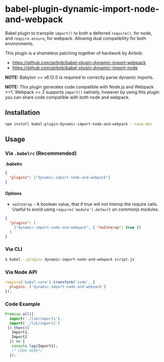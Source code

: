 # babel-plugin-dynamic-import-node-and-webpack

Babel plugin to transpile `import()` to both a deferred `require()`, for node, and `require.ensure`, for webpack. Allowing dual compatibility for both environments.

This plugin is a shameless patching together of hardwork by Airbnb:
- https://github.com/airbnb/babel-plugin-dynamic-import-webpack
- https://github.com/airbnb/babel-plugin-dynamic-import-node

**NOTE:** Babylon >= v6.12.0 is required to correctly parse dynamic imports.

**NOTE:** This plugin generates code compatible with Node.js and Webpack >=1. Webpack >= 2 supports `import()` natively, however by using this plugin you can share code compatible with both node and webpack.

## Installation

```sh
npm install babel-plugin-dynamic-import-node-and-webpack --save-dev
```

## Usage

### Via `.babelrc` (Recommended)

**.babelrc**

```json
{
  "plugins": ["dynamic-import-node-and-webpack"]
}
```

#### Options

- *`noInterop`* - A boolean value, that if true will not interop the require calls. Useful to avoid using `require('module').default` on commonjs modules.

```json
{
  "plugins": [
    ["dynamic-import-node-and-webpack", { "noInterop": true }]
  ]
}
```

### Via CLI

```sh
$ babel --plugins dynamic-import-node-and-webpack script.js
```

### Via Node API

```javascript
require('babel-core').transform('code', {
  plugins: ['dynamic-import-node-and-webpack']
});
```

### Code Example
```javascript
Promise.all([
  import('./lib/import1'),
  import('./lib/import2')
 ]).then(([
   Import1,
   Import2
  ]) => {
   console.log(Import1);
   /* CODE HERE*/
  });
```
